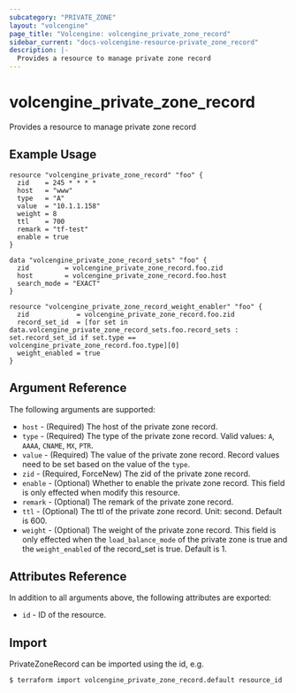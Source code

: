 ```yaml
---
subcategory: "PRIVATE_ZONE"
layout: "volcengine"
page_title: "Volcengine: volcengine_private_zone_record"
sidebar_current: "docs-volcengine-resource-private_zone_record"
description: |-
  Provides a resource to manage private zone record
---
```

# volcengine_private_zone_record
Provides a resource to manage private zone record
## Example Usage
```hcl
resource "volcengine_private_zone_record" "foo" {
  zid    = 245 * * * *
  host   = "www"
  type   = "A"
  value  = "10.1.1.158"
  weight = 8
  ttl    = 700
  remark = "tf-test"
  enable = true
}

data "volcengine_private_zone_record_sets" "foo" {
  zid         = volcengine_private_zone_record.foo.zid
  host        = volcengine_private_zone_record.foo.host
  search_mode = "EXACT"
}

resource "volcengine_private_zone_record_weight_enabler" "foo" {
  zid            = volcengine_private_zone_record.foo.zid
  record_set_id  = [for set in data.volcengine_private_zone_record_sets.foo.record_sets : set.record_set_id if set.type == volcengine_private_zone_record.foo.type][0]
  weight_enabled = true
}
```
## Argument Reference
The following arguments are supported:
* `host` - (Required) The host of the private zone record.
* `type` - (Required) The type of the private zone record. Valid values: `A`, `AAAA`, `CNAME`, `MX`, `PTR`.
* `value` - (Required) The value of the private zone record. Record values need to be set based on the value of the `type`.
* `zid` - (Required, ForceNew) The zid of the private zone record.
* `enable` - (Optional) Whether to enable the private zone record. This field is only effected when modify this resource.
* `remark` - (Optional) The remark of the private zone record.
* `ttl` - (Optional) The ttl of the private zone record. Unit: second. Default is 600.
* `weight` - (Optional) The weight of the private zone record. This field is only effected when the `load_balance_mode` of the private zone is true and the `weight_enabled` of the record_set is true. Default is 1.

## Attributes Reference
In addition to all arguments above, the following attributes are exported:
* `id` - ID of the resource.



## Import
PrivateZoneRecord can be imported using the id, e.g.
```
$ terraform import volcengine_private_zone_record.default resource_id
```

